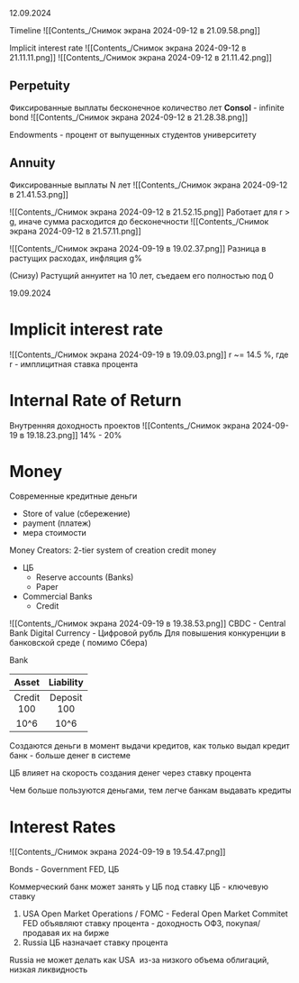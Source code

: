 12.09.2024

Timeline
![[Contents_/Снимок экрана 2024-09-12 в 21.09.58.png]]

Implicit interest rate 
![[Contents_/Снимок экрана 2024-09-12 в 21.11.11.png]]
![[Contents_/Снимок экрана 2024-09-12 в 21.11.42.png]]
## Perpetuity
Фиксированные выплаты бесконечное количество лет
**Consol** - infinite bond
![[Contents_/Снимок экрана 2024-09-12 в 21.28.38.png]]

Endowments - процент от выпущенных студентов университету

## Annuity
Фиксированные выплаты N лет
![[Contents_/Снимок экрана 2024-09-12 в 21.41.53.png]]

![[Contents_/Снимок экрана 2024-09-12 в 21.52.15.png]]
Работает для r > g, иначе сумма расходится до бесконечности
![[Contents_/Снимок экрана 2024-09-12 в 21.57.11.png]]



![[Contents_/Снимок экрана 2024-09-19 в 19.02.37.png]]
Разница в растущих расходах, инфляция g%

(Снизу) Растущий аннуитет на 10 лет, съедаем его полностью под 0


19.09.2024
# Implicit interest rate
![[Contents_/Снимок экрана 2024-09-19 в 19.09.03.png]]
r ~= 14.5 %, где r - имплицитная ставка процента

# Internal Rate of Return
Внутренняя доходность проектов
![[Contents_/Снимок экрана 2024-09-19 в 19.18.23.png]]
14% - 20%

# Money
Современные кредитные деньги

- Store of value (сбережение)
- payment (платеж)
- мера стоимости

Money Creators:
2-tier system of creation credit money
- ЦБ
	- Reserve accounts (Banks)
	- Paper
- Commercial Banks
	- Credit

![[Contents_/Снимок экрана 2024-09-19 в 19.38.53.png]]
CBDC - Central Bank Digital Currency - Цифровой рубль
Для повышения конкуренции в банковской среде ( помимо Сбера)

Bank

|     Asset     |   Liability    |
| :-----------: | :------------: |
| Credit<br>100 | Deposit<br>100 |
|     10^6      |      10^6      |

Создаются деньги в момент выдачи кредитов, как только выдал кредит банк - больше денег в системе

ЦБ влияет на скорость создания денег через ставку процента

Чем больше пользуются деньгами, тем легче банкам выдавать кредиты

# Interest Rates
![[Contents_/Снимок экрана 2024-09-19 в 19.54.47.png]]

Bonds - Government
FED, ЦБ

Коммерческий банк может занять у ЦБ под ставку ЦБ - ключевую ставку
1) USA
	Open Market Operations / FOMC - Federal Open Market Commitet
	FED объявляют ставку процента - доходность ОФЗ, покупая/продавая их на бирже
2) Russia
	ЦБ назначает ставку процента

Russia не может делать как USA  из-за низкого объема облигаций, низкая ликвидность

